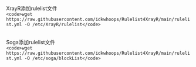 <br>XrayR添加rulelist文件</br>
```<code>wget https://raw.githubusercontent.com/idkwhoops/Rulelist4XrayR/main/rulelist.yml -O /etc/XrayR/rulelist</code>```

<br>Soga添加rulelist文件</br>
```<code>wget https://raw.githubusercontent.com/idkwhoops/Rulelist4XrayR/main/rulelist.yml -O /etc/soga/blockList</code>```
